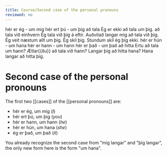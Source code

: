 ```yaml
---
title: Course/Second case of the personal pronouns
reviewed: no
---
```


<vocabulary>
hér er ég - um mig
hér ert þú - um þig
að tala
Ég er ekki að tala um þig.
að tala við einhvern
Ég tala við þig á eftir.
Auðvitað langar mig að tala við þig.
Ég veit næstum allt um þig.
Ég skil þig.
<!-- Langar þig að elda fyrir mig? -->
Stundum skil ég þig ekki.
<!-- Get ég fengið að tala við þig? -->
hér er hún - um hana
hér er hann - um hann
hér er það - um það
að hitta
Ertu að tala um hann?
Ætlar{{ðu}} að tala við hann?
Langar þig að hitta hana?
Hana langar að hitta þig.
</vocabulary>

# Second case of the personal pronouns

The first two [[cases]] of the [[personal pronouns]] are:

* hér er ég, um mig (*I*)
* hér ert þú, um þig (*you*)
* hér er hann, um hann (*he*)
* hér er hún, um hana (*she*)
* ég er það, um það (*it*)

You already recognize the second case from "mig langar" and "þig langar", the only new form here is the form "um hana".







